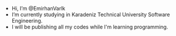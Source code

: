 - Hi, I’m @EmirhanVarlk
- I’m currently studying in Karadeniz Technical University Software Engineering.
- I will be publishing all my codes while I'm learning programming.
